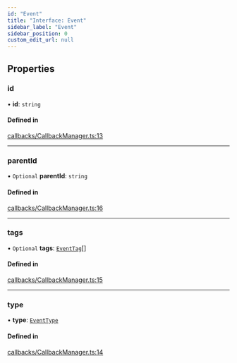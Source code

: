 ```yaml
---
id: "Event"
title: "Interface: Event"
sidebar_label: "Event"
sidebar_position: 0
custom_edit_url: null
---
```


## Properties

### id

• **id**: `string`

#### Defined in

[callbacks/CallbackManager.ts:13](https://github.com/run-llama/LlamaIndexTS/blob/35f3030/packages/core/src/callbacks/CallbackManager.ts#L13)

___

### parentId

• `Optional` **parentId**: `string`

#### Defined in

[callbacks/CallbackManager.ts:16](https://github.com/run-llama/LlamaIndexTS/blob/35f3030/packages/core/src/callbacks/CallbackManager.ts#L16)

___

### tags

• `Optional` **tags**: [`EventTag`](../modules.md#eventtag)[]

#### Defined in

[callbacks/CallbackManager.ts:15](https://github.com/run-llama/LlamaIndexTS/blob/35f3030/packages/core/src/callbacks/CallbackManager.ts#L15)

___

### type

• **type**: [`EventType`](../modules.md#eventtype)

#### Defined in

[callbacks/CallbackManager.ts:14](https://github.com/run-llama/LlamaIndexTS/blob/35f3030/packages/core/src/callbacks/CallbackManager.ts#L14)
